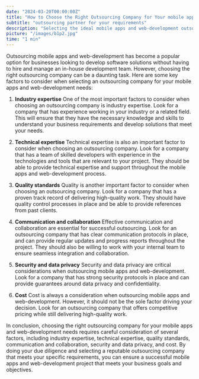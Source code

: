```yaml
---
date: "2024-03-20T00:00:00Z"
title: "How to Choose the Right Outsourcing Company for Your mobile apps and web-development Needs"
subtitle: "outsourcing partner for your requirements"
description: "Selecting the ideal mobile apps and web-development outsourcing partner for your requirements."
picture: "/images/b1p2.jpg"
time: "1 min"
---
```

Outsourcing mobile apps and web-development has become a popular option for businesses looking to develop software solutions without having to hire and manage an in-house development team. However, choosing the right outsourcing company can be a daunting task. Here are some key factors to consider when selecting an outsourcing company for your mobile apps and web-development needs:

1. **Industry expertise**
One of the most important factors to consider when choosing an outsourcing company is industry expertise. Look for a company that has experience working in your industry or a related field. This will ensure that they have the necessary knowledge and skills to understand your business requirements and develop solutions that meet your needs.

1. **Technical expertise**
Technical expertise is also an important factor to consider when choosing an outsourcing company. Look for a company that has a team of skilled developers with experience in the technologies and tools that are relevant to your project. They should be able to provide technical expertise and support throughout the mobile apps and web-development process.

1. **Quality standards**
Quality is another important factor to consider when choosing an outsourcing company. Look for a company that has a proven track record of delivering high-quality work. They should have quality control processes in place and be able to provide references from past clients.

1. **Communication and collaboration**
Effective communication and collaboration are essential for successful outsourcing. Look for an outsourcing company that has clear communication protocols in place, and can provide regular updates and progress reports throughout the project. They should also be willing to work with your internal team to ensure seamless integration and collaboration.

1. **Security and data privacy**
Security and data privacy are critical considerations when outsourcing mobile apps and web-development. Look for a company that has strong security protocols in place and can provide guarantees around data privacy and confidentiality.

1. **Cost**
Cost is always a consideration when outsourcing mobile apps and web-development. However, it should not be the sole factor driving your decision. Look for an outsourcing company that offers competitive pricing while still delivering high-quality work.

In conclusion, choosing the right outsourcing company for your mobile apps and web-development needs requires careful consideration of several factors, including industry expertise, technical expertise, quality standards, communication and collaboration, security and data privacy, and cost. By doing your due diligence and selecting a reputable outsourcing company that meets your specific requirements, you can ensure a successful mobile apps and web-development project that meets your business goals and objectives.

